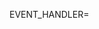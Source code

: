 EVENT_HANDLER=<script to handle events>
HANDLER_DIR=<folder to handle scripts>

docker service create --name nomad -p 4646:4646 -e NETWORK="10.0.1.[0-9]+" -e SERVICE=nomad -e CLUSTER=nomad --network serf --replicas 3 jmcarbo/docker-swarm-nomad:latest
docker service create --name nomadworker -e NETWORK="10.0.1.[0-9]+" -e SERVER=nomad --mount "type=bind,source=/var/run/docker.sock,destination=/var/run/docker.sock" -e SERVICE=nomadworker -e CLUSTER=nomadworker --network serf -e WORKER=true --replicas 3 jmcarbo/docker-swarm-nomad:latest
